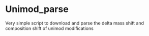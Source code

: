 # Unimod_parse
Very simple script to download and parse the delta mass shift and composition shift of unimod modifications
